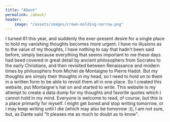 ```yaml
---
title: "About"
permalink: /about/
header:
    image: "/assets/images/crown-molding-narrow.png"
---
```


I turned 61 this year, and suddenly the ever-present desire for a single place to hold my vanishing thoughts becomes more urgent. I have no illusions as to the value of my thoughts, I have nothing to say that hadn't been said before, simply because everything that seems important to me these days had beed covered in great detail by ancient philosophers from Socrates to the early Christians, and then revisited between Renaissance and modern times by philosophers from Michel de Montaigne to Pierre Hadot. But my thoughts are simply their thoughts in my head, so I need to hold on to them in a written form to be able to revisit them all in one place. So I created this website, put Montaigne's hat on and started to write. This website is my attempt to create a data dump for my thoughts and favorite quotes which I cannot hold in my mind. Everyone is welcome to read, of course, but this is a place primarily for myself. I might get bored and stop writing tomorrow, or I may keep writing until I die 
(which may also be tomorrow :)), I am not sure, but, as Dante said "It pleases me as much to doubt as to know". 